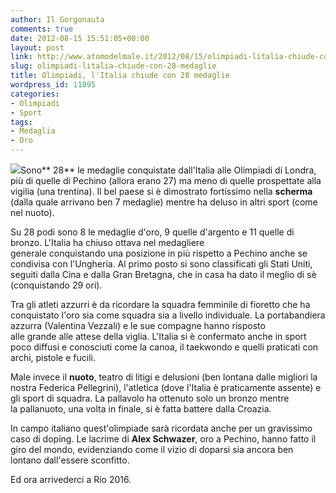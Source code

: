 ```yaml
---
author: Il Gorgonauta
comments: true
date: 2012-08-15 15:51:05+00:00
layout: post
link: http://www.atomodelmale.it/2012/08/15/olimpiadi-litalia-chiude-con-28-medaglie/
slug: olimpiadi-litalia-chiude-con-28-medaglie
title: Olimpiadi, l'Italia chiude con 28 medaglie
wordpress_id: 11895
categories:
- Olimpiadi
- Sport
tags:
- Medaglia
- Oro
---
```


[![](http://www.atomodelmale.it/wp-content/uploads/2012/08/italia-fioretto-femminile-squadre-oro-2012-300x200.jpeg)](http://www.atomodelmale.it/wp-content/uploads/2012/08/italia-fioretto-femminile-squadre-oro-2012.jpeg)Sono** 28** le medaglie conquistate dall'Italia alle Olimpiadi di Londra, più di quelle di Pechino (allora erano 27) ma meno di quelle prospettate alla vigilia (una trentina). Il bel paese si è dimostrato fortissimo nella **scherma** (dalla quale arrivano ben 7 medaglie) mentre ha deluso in altri sport (come nel nuoto).

Su 28 podi sono 8 le medaglie d'oro, 9 quelle d'argento e 11 quelle di bronzo. L'Italia ha chiuso ottava nel medagliere generale conquistando una posizione in più rispetto a Pechino anche se condivisa con l'Ungheria. Al primo posto si sono classificati gli Stati Uniti, seguiti dalla Cina e dalla Gran Bretagna, che in casa ha dato il meglio di sè (conquistando 29 ori).

Tra gli atleti azzurri è da ricordare la squadra femminile di fioretto che ha conquistato l'oro sia come squadra sia a livello individuale. La portabandiera azzurra (Valentina Vezzali) e le sue compagne hanno risposto alle grande alle attese della viglia. L'Italia si è confermato anche in sport poco diffusi e conosciuti come la canoa, il taekwondo e quelli praticati con archi, pistole e fucili.

Male invece il **nuoto**, teatro di litigi e delusioni (ben lontana dalle migliori la nostra Federica Pellegrini), l'atletica (dove l'Italia è praticamente assente) e gli sport di squadra. La pallavolo ha ottenuto solo un bronzo mentre la pallanuoto, una volta in finale, si è fatta battere dalla Croazia.


In campo italiano quest'olimpiade sarà ricordata anche per un gravissimo caso di doping. Le lacrime di **Alex Schwazer**, oro a Pechino, hanno fatto il giro del mondo, evidenziando come il vizio di doparsi sia ancora ben lontano dall'essere sconfitto.

Ed ora arrivederci a Rio 2016.
